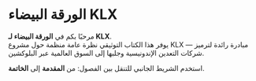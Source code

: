 # الورقة البيضاء KLX

مرحبًا بكم في **الورقة البيضاء لـ KLX**.  
يوفر هذا الكتاب التوثيقي نظرة عامة منظمة حول مشروع KLX — مبادرة رائدة لترميز شركات التعدين الإندونيسية وجلبها إلى السوق العالمية عبر البلوكشين.  

استخدم الشريط الجانبي للتنقل بين الفصول: من **المقدمة** إلى **الخاتمة**.
